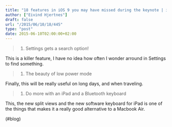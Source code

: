 ```yaml
---
title: "18 features in iOS 9 you may have missed during the keynote | iMore"
author: ["Eivind Hjertnes"]
draft: false
url: "/2015/06/10/18/445"
type: "post"
date: 2015-06-10T02:00:00+02:00
---
```


>
>
> 1.  Settings gets a search option!

This is a killer feature, I have no idea how often I wonder arround in
Settings to find something.

>
>
> 1.  The beauty of low power mode

Finally, this will be really useful on long days, and when traveling.

>
>
> 1.  Do more with an iPad and a Bluetooth keyboard

This, the new split views and the new software keyboard for iPad is one
of the things that makes it a really good alternative to a Macbook Air.

(#blog)
